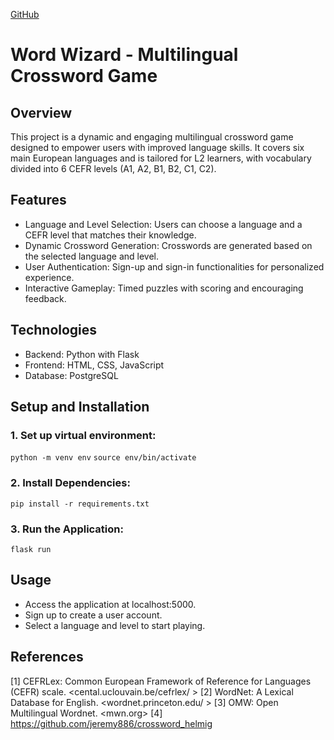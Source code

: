 [GitHub](https://github.com)

# Word Wizard - Multilingual Crossword Game

## Overview

This project is a dynamic and engaging multilingual crossword game designed to empower users with improved language skills. It covers six main European languages and is tailored for L2 learners, with vocabulary divided into 6 CEFR levels (A1, A2, B1, B2, C1, C2).

## Features

- Language and Level Selection: Users can choose a language and a CEFR level that matches their knowledge.
- Dynamic Crossword Generation: Crosswords are generated based on the selected language and level.
- User Authentication: Sign-up and sign-in functionalities for personalized experience.
- Interactive Gameplay: Timed puzzles with scoring and encouraging feedback.

## Technologies

- Backend: Python with Flask
- Frontend: HTML, CSS, JavaScript
- Database: PostgreSQL

## Setup and Installation

### 1. Set up virtual environment:
`python -m venv env`
`source env/bin/activate`

### 2. Install Dependencies:
`pip install -r requirements.txt`

### 3. Run the Application:
`flask run`

## Usage
- Access the application at localhost:5000.
- Sign up to create a user account.
- Select a language and level to start playing.


## References
[1] CEFRLex: Common European Framework of Reference for Languages (CEFR) scale. <cental.uclouvain.be/cefrlex/ > 
[2] WordNet: A Lexical Database for English. <wordnet.princeton.edu/ >
[3] OMW: Open Multilingual Wordnet. <mwn.org>
[4] https://github.com/jeremy886/crossword_helmig

